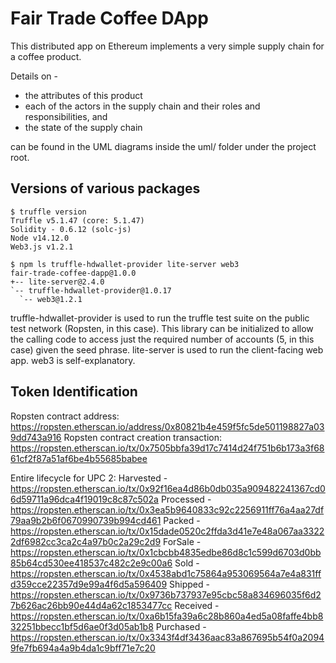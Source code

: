 # Fair Trade Coffee DApp

This distributed app on Ethereum implements a very simple supply chain for a coffee product.

Details on -

* the attributes of this product
* each of the actors in the supply chain and their roles and responsibilities, and
* the state of the supply chain

can be found in the UML diagrams inside the uml/ folder under the project root.

## Versions of various packages
```
$ truffle version
Truffle v5.1.47 (core: 5.1.47)
Solidity - 0.6.12 (solc-js)
Node v14.12.0
Web3.js v1.2.1
```

```
$ npm ls truffle-hdwallet-provider lite-server web3
fair-trade-coffee-dapp@1.0.0 
+-- lite-server@2.4.0
`-- truffle-hdwallet-provider@1.0.17
  `-- web3@1.2.1
```
truffle-hdwallet-provider is used to run the truffle test suite on the public test network (Ropsten, in this case). This library can be initialized to allow the calling code to access just the required number of accounts (5, in this case) given the seed phrase.
lite-server is used to run the client-facing web app.
web3 is self-explanatory.

## Token Identification
Ropsten contract address: https://ropsten.etherscan.io/address/0x80821b4e459f5fc5de501198827a039dd743a916
Ropsten contract creation transaction: https://ropsten.etherscan.io/tx/0x7505bbfa39d17c7414d24f751b6b173a3f6861cf2f87a51af6be4b55685babee

Entire lifecycle for UPC 2:
Harvested - https://ropsten.etherscan.io/tx/0x92f16ea4d86b0db035a909482241367cd06d59711a96dca4f19019c8c87c502a
Processed - https://ropsten.etherscan.io/tx/0x3ea5b9640833c92c2256911ff76a4aa27df79aa9b2b6f0670990739b994cd461
Packed - https://ropsten.etherscan.io/tx/0x15dade0520c2ffda3d41e7e48a067aa33222df6982cc3ca2c4a97b0c2a29c2d9
ForSale - https://ropsten.etherscan.io/tx/0x1cbcbb4835edbe86d8c1c599d6703d0bb85b64cd530ee418537c482c2e9c00a6
Sold - https://ropsten.etherscan.io/tx/0x4538abd1c75864a953069564a7e4a831ffd359cce22357d9e99a4f6d5a596409
Shipped - https://ropsten.etherscan.io/tx/0x9736b737937e95cbc58a834696035f6d27b626ac26bb90e44d4a62c1853477cc
Received - https://ropsten.etherscan.io/tx/0xa6b15fa39a6c28b860a4ed5a08faffe4bb832251bbecc1bf5d6ae0f3d05ab1b8
Purchased - https://ropsten.etherscan.io/tx/0x3343f4df3436aac83a867695b54f0a20949fe7fb694a4a9b4da1c9bff71e7c20
